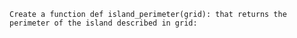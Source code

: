     Create a function def island_perimeter(grid): that returns the perimeter of the island described in grid:
